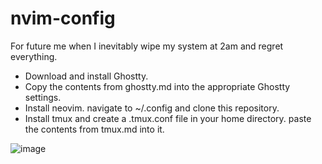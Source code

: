 # nvim-config

For future me when I inevitably wipe my system at 2am and regret everything.
- Download and install Ghostty.
- Copy the contents from ghostty.md into the appropriate Ghostty settings.
- Install neovim. navigate to ~/.config and clone this repository.
- Install tmux and create a .tmux.conf file in your home directory. paste the contents from tmux.md into it.

![image](https://github.com/user-attachments/assets/3b613623-04c7-4d9e-a0e5-7ba53cc1c4a5)
